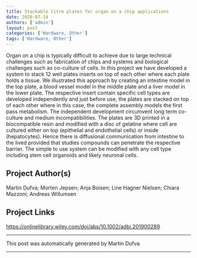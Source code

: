 ```yaml
---
title: Stackable titre plates for organ on a chip applications
date: 2020-07-14
authors: ['admin']
layout: post
categories: ['Hardware, Other']
tags: ['Hardware, Other']
---
```

Organ on a chip is typically difficult to achieve due to large technical challenges such as fabrication of chips and systems and biological challenges such as co-culture of cells.  In this project we have developed a system to stack 12 well plates inserts on top of each other where each plate holds a tissue. We illustrated this approach by creating an intestine model in the top plate, a blood vessel model in the  middle plate and a liver model in the lower plate. The respective insert contain specific cell types are developed independently and just before use, the plates are stacked on top of each other where in this case, the complete assembly models the first pass metabolism. The independent development  circumvent long term co-culture and medium incompatibilities.  The plates are 3D printed in a biocompatible resin and modified with a disc of gelatine where cell are cultured either on top (epithelial and endothelial cells) or inside (hepatocytes). Hence there is diffusional communication from intestine to the lived provided that studies compounds can penetrate the respective barrier. The simple to use system can be modified with any cell type including stem cell organoids and likely neuronal cells.
## Project Author(s)
Martin Dufva; Morten Jepsen; Anja Boisen; Line Hagner Nielsen; Chiara Mazzoni; Andreas Willumsen
## Project Links
https://onlinelibrary.wiley.com/doi/abs/10.1002/adbi.201900289
***
This post was automatically generated by
Martin Dufva
***
